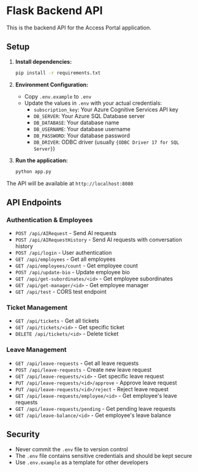 # Flask Backend API

This is the backend API for the Access Portal application.

## Setup

1. **Install dependencies:**
   ```bash
   pip install -r requirements.txt
   ```

2. **Environment Configuration:**
   - Copy `.env.example` to `.env`
   - Update the values in `.env` with your actual credentials:
     - `subscription_key`: Your Azure Cognitive Services API key
     - `DB_SERVER`: Your Azure SQL Database server
     - `DB_DATABASE`: Your database name
     - `DB_USERNAME`: Your database username
     - `DB_PASSWORD`: Your database password
     - `DB_DRIVER`: ODBC driver (usually `{ODBC Driver 17 for SQL Server}`)

3. **Run the application:**
   ```bash
   python app.py
   ```

The API will be available at `http://localhost:8080`

## API Endpoints

### Authentication & Employees
- `POST /api/AIRequest` - Send AI requests
- `POST /api/AIRequestHistory` - Send AI requests with conversation history
- `POST /api/login` - User authentication
- `GET /api/employees` - Get all employees
- `GET /api/employees/count` - Get employee count
- `POST /api/update-bio` - Update employee bio
- `GET /api/get-subordinates/<id>` - Get employee subordinates
- `GET /api/get-manager/<id>` - Get employee manager
- `GET /api/test` - CORS test endpoint

### Ticket Management
- `GET /api/tickets` - Get all tickets
- `GET /api/tickets/<id>` - Get specific ticket
- `DELETE /api/tickets/<id>` - Delete ticket

### Leave Management
- `GET /api/leave-requests` - Get all leave requests
- `POST /api/leave-requests` - Create new leave request
- `GET /api/leave-requests/<id>` - Get specific leave request
- `PUT /api/leave-requests/<id>/approve` - Approve leave request
- `PUT /api/leave-requests/<id>/reject` - Reject leave request
- `GET /api/leave-requests/employee/<id>` - Get employee's leave requests
- `GET /api/leave-requests/pending` - Get pending leave requests
- `GET /api/leave-balance/<id>` - Get employee's leave balance

## Security

- Never commit the `.env` file to version control
- The `.env` file contains sensitive credentials and should be kept secure
- Use `.env.example` as a template for other developers
